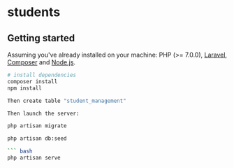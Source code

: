 # students

## Getting started

Assuming you've already installed on your machine: PHP (>= 7.0.0), [Laravel](https://laravel.com), [Composer](https://getcomposer.org) and [Node.js](https://nodejs.org).

``` bash
# install dependencies
composer install
npm install

Then create table "student_management"

Then launch the server:

php artisan migrate

php artisan db:seed

``` bash
php artisan serve
```
